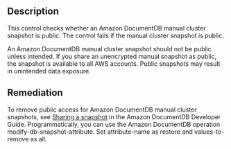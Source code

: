 ## Description

This control checks whether an Amazon DocumentDB manual cluster snapshot is public. The control fails if the manual cluster snapshot is public.

An Amazon DocumentDB manual cluster snapshot should not be public unless intended. If you share an unencrypted manual snapshot as public, the snapshot is available to all AWS accounts. Public snapshots may result in unintended data exposure.

## Remediation

To remove public access for Amazon DocumentDB manual cluster snapshots, see [Sharing a snapshot](https://docs.aws.amazon.com/documentdb/latest/developerguide/backup_restore-share_cluster_snapshots.html#backup_restore-share_snapshots) in the Amazon DocumentDB Developer Guide. Programmatically, you can use the Amazon DocumentDB operation modify-db-snapshot-attribute. Set attribute-name as restore and values-to-remove as all.
